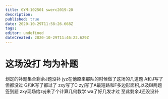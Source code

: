 ```yaml
---
title: GYM-102501 swerc2019-20
description: 
published: true
date: 2020-10-29T11:58:26.668Z
tags: 
editor: undefined
dateCreated: 2020-10-29T11:46:22.629Z
---
```


# 这场没打 均为补题
划定的补题集合剩余J题没补 
jyz在他原来那队的时候做了这场的几道题 A和J写了但都没过 G和K写了都过了
zxy写了C  zyj写了A最短路和F多边形面积,以及BI两题签到题 
zxy现场给zyj来了个计算几何教学 wa了好几发才过
至此剩余J还没没补